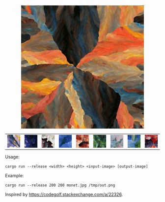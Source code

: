 <p align="center">
<img src="samples/large.jpg" alt="large"/>
<table>
<tr>
<td><img src="samples/out1.jpg" alt="out1"/></td>
<td><img src="samples/out2.jpg" alt="out2"/></td>
<td><img src="samples/out3.jpg" alt="out3"/></td>
<td><img src="samples/out4.jpg" alt="out4"/></td>
<td><img src="samples/out5.jpg" alt="out5"/></td>
<td><img src="samples/out6.jpg" alt="out6"/></td>
<td><img src="samples/out7.jpg" alt="out7"/></td>
<td><img src="samples/out8.jpg" alt="out8"/></td>
<td><img src="samples/out9.jpg" alt="out9"/></td>
</tr>
</table>
</p>

Usage:

```
cargo run --release <width> <height> <input-image> [output-image]
```

Example:

```
cargo run --release 200 200 monet.jpg /tmp/out.png
```

Inspired by https://codegolf.stackexchange.com/a/22326.